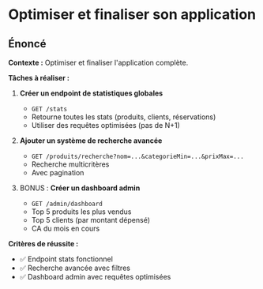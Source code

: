 # Optimiser et finaliser son application

## Énoncé

**Contexte :**
Optimiser et finaliser l'application complète.

**Tâches à réaliser :**

1. **Créer un endpoint de statistiques globales**
   - `GET /stats`
   - Retourne toutes les stats (produits, clients, réservations)
   - Utiliser des requêtes optimisées (pas de N+1)

2. **Ajouter un système de recherche avancée**
   - `GET /produits/recherche?nom=...&categorieMin=...&prixMax=...`
   - Recherche multicritères
   - Avec pagination

3. BONUS : **Créer un dashboard admin**
   - `GET /admin/dashboard`
   - Top 5 produits les plus vendus
   - Top 5 clients (par montant dépensé)
   - CA du mois en cours

**Critères de réussite :**
- ✅ Endpoint stats fonctionnel
- ✅ Recherche avancée avec filtres
- ✅ Dashboard admin avec requêtes optimisées
